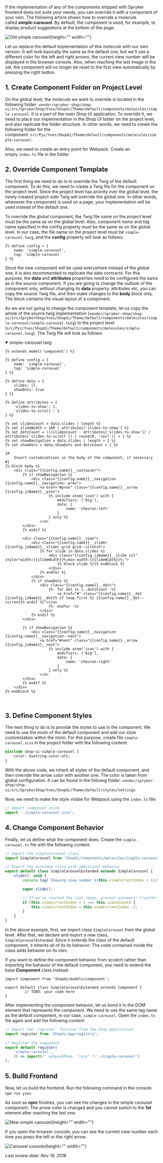 If the implementation of any of the components shipped with Spryker frontend does not suite your needs, you can override it with a component of your own. The following article shows how to override a molecule called **simple-carousel**. By default, the component is used, for example, to display product suggestions at the bottom of the page.

![Old simple carousel](https://spryker.s3.eu-central-1.amazonaws.com/docs/Tutorials/Introduction/Customize+Frontend/old-simple-carousel.png){height="" width=""}

Let us replace the default implementation of this molecule with our own version. It will look basically the same as the default one, but we'll use a different color for the left and right arrows; the current view number will be displayed in the browser console. Also, when reaching the last image in the set, the component will no longer be reset to the first view automatically by pressing the right button.

## 1. Create Component Folder on Project Level
On the global level, the molecule we want to override is located in the following folder: `vendor/spryker-shop/shop-ui/src/SprykerShop/Yves/ShopUi/Theme/default/components/molecules/simple-carousel`. It is a part of the main Shop UI application. To override it, we need to place our implementation in the Shop UI folder on the project level, and also replicate the folder structure. In other words, we need to create the following folder for the component: `src/Pyz/Yves/ShopUi/Theme/default/components/molecules/simple-carousel`.

Also, we need to create an entry point for Webpack. Create an empty `index.ts` file in the folder.

## 2. Override Component Template
The first thing we need to do is to override the Twig of the default component. To do this, we need to create a Twig file for the component on the project level. Since the project level has priority over the global level, the newly created project-side Twig will override the global one. In other words, whenever the component is used on a page, your implementation will be used instead of the default one.

To override the global component, the Twig file name on the project level must be the same as on the global level. Also, component _name_ and _tag_ name specified in the config property must be the same as on the global level. In our case, the file name on the project level must be `simple-carousel.twig`, and the **config** property will look as follows:

```twig
{% define config = {
    name: 'simple-carousel',
    tag: 'simple-carousel'
} %}
```

Since the new component will be used everywhere instead of the global one, it is also recommended to replicate the data contracts. For this purpose, the **data** and **attributes** properties need to be configured the same as in the source component. If you are going to change the outlook of the component only, without changing its **data** property, attributes etc, you can copy the source Twig file, and then make changes to the **body** block only. The block contains the visual layout of a component.

As we are not going to change the component template, let us copy the whole of the source twig implementation (`vendor/spryker-shop/shop-ui/src/SprykerShop/Yves/ShopUi/Theme/default/components/molecules/simple-carousel/simple-carousel.twig`) to the project level (`src/Pyz/Yves/ShopUi/Theme/default/components/molecules/simple-carousel.twig`). The Twig file will look as follows:

<details open>
<summary>simple-carousel.twig</summary>
    
```
{% extends model('component') %}

{% define config = {
    name: 'simple-carousel',
    tag: 'simple-carousel'
} %}

{% define data = {
    slides: [],
    showDots: true
} %}

{% define attributes = {
    'slides-to-show': 1,
    'slides-to-scroll': 1
} %}

{% set slidesCount = data.slides | length %}
{% set slideWidth = 100 / attributes['slides-to-show'] %}
{% set dotsCount = (((slidesCount - attributes['slides-to-show']) / attributes['slides-to-scroll']) | round(0, 'ceil')) + 1 %}
{% set showNavigation = data.slides | length > 1 %}
{% set showDots = data.showDots and dotsCount > 1 %}

{#
    Insert customizations in the body of the component, if necessary
#}
{% block body %}
    <div class="{{config.name}}__container">
        {% if showNavigation %}
            <div class="{{config.name}}__navigation {{config.name}}__navigation--prev">
                <a href="#prev" class="{{config.name}}__arrow {{config.jsName}}__prev">
                    {% include atom('icon') with {
                        modifiers: ['big'],
                        data: {
                            name: 'chevron-left'
                        }
                    } only %}
                </a>
        </div>
        {% endif %}

        <div class="{{config.name}}__view">
            <div class="{{config.name}}__slider {{config.jsName}}__slider grid grid--stretch">
                {% for slide in data.slides %}
                    <div class="{{config.jsName}}__slide col" style="width:{{slideWidth}}%;min-width:{{slideWidth}}%;">
                        {% block slide %}{% endblock %}
                    </div>
                {% endfor %}
            </div>
            {% if showDots %}
                <div class="{{config.name}}__dots">
                    {%- for dot in 1..dotsCount -%}
                        <a href="#" class="{{config.name}}__dot {{config.jsName}}__dot{% if loop.first %} {{config.name}}__dot--current{% endif %}"></a>
                    {%- endfor -%}
                </div>
            {% endif %}
        </div>

        {% if showNavigation %}
            <div class="{{config.name}}__navigation {{config.name}}__navigation--next">
                <a href="#next" class="{{config.name}}__arrow {{config.jsName}}__next">
                    {% include atom('icon') with {
                        modifiers: ['big'],
                        data: {
                            name: 'chevron-right'
                        }
                    } only %}
                </a>
        </div>
        {% endif %}
    </div>
{% endblock %}
```
    
</br>
</details>

## 3. Define Component Styles
The next thing to do is to provide the styles to use in the component. We need to use the mixin of the default component and add our style customization within the mixin. For this purpose, create file `simple-carousel.scss` in the project folder with the following content:

```css
@include shop-ui-simple-carousel {
    color: $setting-color-alt;
}
```

With the above code, we inherit all styles of the default component, and then override the arrow color with another one. The color is taken from global configuration. It can be found in the followig folder: `vendor/spryker-shop/shop-ui/src/SprykerShop/Yves/ShopUi/Theme/default/styles/settings`.

Now, we need to make the style visible for Webpack using the `index.ts` file:

```Javascript
// Import component style
import './simple-carousel.scss';
```

## 4. Change Component Behavior
Finally, let us define what the component does. Create the `simple-carousel.ts` file with the following content:

```Javascript
// Import the SimpleCarousel class
import SimpleCarousel from 'ShopUi/components/molecules/simple-carousel/simple-carousel';

// Export the extended class with additional behavior
export default class SimpleCarouselExtended extends SimpleCarousel {
    slide(): void {
        console.log(`Showing view number ${this.viewCurrentIndex + 1}/${this.viewsCount}!`);

        super.slide();

        // If we've reached the last image, prevent automatic transfer to the 1st one
        if (this.viewCurrentIndex + 1 === this.viewsCount) {
            this.viewCurrentIndex = this.viewCurrentIndex -1;
        }
    }
}
```

In the above example, first, we import class `SimpleCarousel` from the global level. After that, we declare and export a new class, `SimpleCarouselExtended`. Since it extends the class of the default component, it inherits all of its its behavior. The code contained inside the class adds behavior on its own.

If you want to define the component behavior from scratch rather than importing the behavior of the default component, you need to extend the base **Component** class instead:

```
import Component from 'ShopUi/models/component';

export default class SimpleCarouselExtended extends Component {
         // TODO: your code here
}
```

After implementing the component behavior, let us bond it to the DOM element that represents the component. We need to use the same tag name as the default component, in our case, `simple-carousel`. Open the `index.ts` file again and add the following content:

```Javascript
// Import the 'register' function from the Shop Application
import register from 'ShopUi/app/registry';
 
// Register the component
export default register(
    'simple-carousel',
    () => import(/* webpackMode: "lazy" */'./simple-carousel')
);
```

## 5. Build Frontend
Now, let us build the frontend. Run the following command in the console: `npm run yves`.

As soon as **npm** finishes, you can see the changes in the simple carousel component. The arrow color is changed and you cannot switch to the **1st** element after reaching the last one:

![New simple carousel](https://spryker.s3.eu-central-1.amazonaws.com/docs/Tutorials/Introduction/Customize+Frontend/new-simple-carousel.png){height="" width=""}

If you open the browser console, you can see the current view number each time you press the left or the right arrow.

![Carousel console](https://spryker.s3.eu-central-1.amazonaws.com/docs/Tutorials/Introduction/Customize+Frontend/new-carousel-console.png){height="" width=""}

_Last review date: Nov 19, 2018_

<!--by Volodymyr Volkov-->